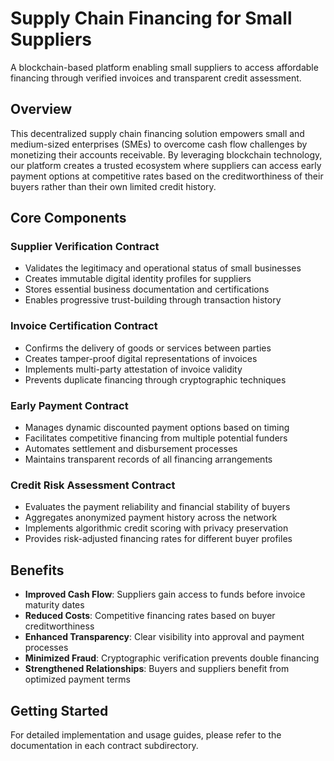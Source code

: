 # Supply Chain Financing for Small Suppliers

A blockchain-based platform enabling small suppliers to access affordable financing through verified invoices and transparent credit assessment.

## Overview

This decentralized supply chain financing solution empowers small and medium-sized enterprises (SMEs) to overcome cash flow challenges by monetizing their accounts receivable. By leveraging blockchain technology, our platform creates a trusted ecosystem where suppliers can access early payment options at competitive rates based on the creditworthiness of their buyers rather than their own limited credit history.

## Core Components

### Supplier Verification Contract
- Validates the legitimacy and operational status of small businesses
- Creates immutable digital identity profiles for suppliers
- Stores essential business documentation and certifications
- Enables progressive trust-building through transaction history

### Invoice Certification Contract
- Confirms the delivery of goods or services between parties
- Creates tamper-proof digital representations of invoices
- Implements multi-party attestation of invoice validity
- Prevents duplicate financing through cryptographic techniques

### Early Payment Contract
- Manages dynamic discounted payment options based on timing
- Facilitates competitive financing from multiple potential funders
- Automates settlement and disbursement processes
- Maintains transparent records of all financing arrangements

### Credit Risk Assessment Contract
- Evaluates the payment reliability and financial stability of buyers
- Aggregates anonymized payment history across the network
- Implements algorithmic credit scoring with privacy preservation
- Provides risk-adjusted financing rates for different buyer profiles

## Benefits

- **Improved Cash Flow**: Suppliers gain access to funds before invoice maturity dates
- **Reduced Costs**: Competitive financing rates based on buyer creditworthiness
- **Enhanced Transparency**: Clear visibility into approval and payment processes
- **Minimized Fraud**: Cryptographic verification prevents double financing
- **Strengthened Relationships**: Buyers and suppliers benefit from optimized payment terms

## Getting Started

For detailed implementation and usage guides, please refer to the documentation in each contract subdirectory.
